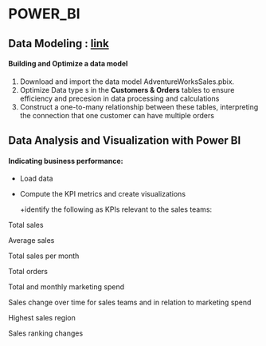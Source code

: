 # POWER_BI

## Data Modeling : [link](https://github.com/hiuuuuuuuu/POWER_BI/blob/main/AdventureWorksSales.pbix)
 #### Building and Optimize a data model
 1. Download and import the data model AdventureWorksSales.pbix.
 2. Optimize Data type s in the **Customers & Orders** tables to ensure efficiency and precesion in data processing and calculations
 3. Construct a one-to-many relationship between these tables, interpreting the connection that one customer can have multiple orders
 
## Data Analysis and Visualization with Power BI
 #### Indicating business performance: 
 - Load data
 - Compute the KPI metrics and create visualizations
   
   +identify the following as KPIs relevant to the sales teams: 

Total sales

Average sales

Total sales per month

Total orders

Total and monthly marketing spend

Sales change over time for sales teams and in relation to marketing spend

Highest sales region 

Sales ranking changes
